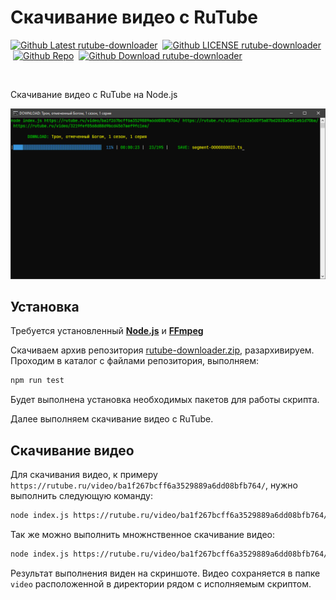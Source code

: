 # Скачивание видео с RuTube

<p><a href="https://github.com/ProjectSoft-STUDIONIONS/rutube-downloader/releases/latest" target="_blank"><img src="https://img.shields.io/github/v/release/ProjectSoft-STUDIONIONS/rutube-downloader?style=for-the-badge&color=%230098FF" alt="Github Latest rutube-downloader"></a> &nbsp;<a href="https://github.com/ProjectSoft-STUDIONIONS/rutube-downloader/blob/main/LICENSE" target="_blank"><img src="https://img.shields.io/github/license/ProjectSoft-STUDIONIONS/rutube-downloader?style=for-the-badge&color=%230098FF" alt="Github LICENSE rutube-downloader"></a> &nbsp;<a href="https://github.com/ProjectSoft-STUDIONIONS/rutube-downloader/" target="_blank"><img src="https://img.shields.io/github/repo-size/ProjectSoft-STUDIONIONS/rutube-downloader?style=for-the-badge&color=%230098FF" alt="Github Repo"></a> &nbsp;<a href="https://github.com/ProjectSoft-STUDIONIONS/rutube-downloader/releases/latest/download/rutube-downloader.zip" target="_blank"><img src="https://img.shields.io/github/downloads/ProjectSoft-STUDIONIONS/rutube-downloader/total?style=for-the-badge&color=%230098FF" alt="Github Download rutube-downloader"></a></p>
<p>&nbsp;</p>


Скачивание видео с RuTube на Node.js

![Скачивание видео с RuTube на NodeJS](screen.png?raw=true)

## Установка

Требуется установленный **[Node.js](https://nodejs.org/en/download/prebuilt-installer)** и **[FFmpeg](https://github.com/ProjectSoft-STUDIONIONS/ffmpegInstaller/releases/latest/download/ffmpeg_install.exe)**

Скачиваем архив репозитория [rutube-downloader.zip](https://github.com/ProjectSoft-STUDIONIONS/rutube-downloader/releases/latest/download/rutube-downloader.zip), разархивируем. Проходим в каталог с файлами репозитория, выполняем:

````bash
npm run test
````

Будет выполнена установка необходимых пакетов для работы скрипта.

Далее выполняем скачивание видео с RuTube.

## Скачивание видео

Для скачивания видео, к примеру `https://rutube.ru/video/ba1f267bcff6a3529889a6dd08bfb764/`, нужно выполнить следующую команду:

````bash
node index.js https://rutube.ru/video/ba1f267bcff6a3529889a6dd08bfb764/
````

Так же можно выполнить множнственное скачивание видео:

````bash
node index.js https://rutube.ru/video/ba1f267bcff6a3529889a6dd08bfb764/ https://rutube.ru/video/1c62a5d0f5a87bd2028a5e81eb1d70ba/ https://rutube.ru/video/3219fef0568d88d9bcd4567aef9fc1ea/
````

Результат выполнения виден на скриншоте. Видео сохраняется в папке `video` расположенной в директории рядом с исполняемым скриптом.

